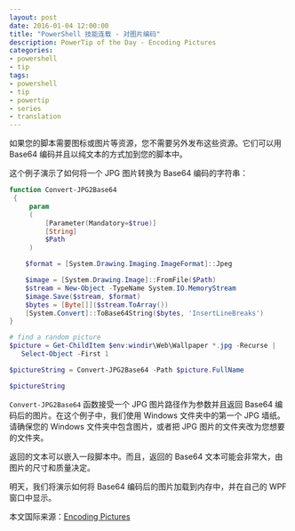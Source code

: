 ```yaml
---
layout: post
date: 2016-01-04 12:00:00
title: "PowerShell 技能连载 - 对图片编码"
description: PowerTip of the Day - Encoding Pictures
categories:
- powershell
- tip
tags:
- powershell
- tip
- powertip
- series
- translation
---
```

如果您的脚本需要图标或图片等资源，您不需要另外发布这些资源。它们可以用 Base64 编码并且以纯文本的方式加到您的脚本中。

这个例子演示了如何将一个 JPG 图片转换为 Base64 编码的字符串：

```powershell
function Convert-JPG2Base64 
 {
     param
     (
         [Parameter(Mandatory=$true)]
         [String]
         $Path
     )

    $format = [System.Drawing.Imaging.ImageFormat]::Jpeg

    $image = [System.Drawing.Image]::FromFile($Path)
    $stream = New-Object -TypeName System.IO.MemoryStream
    $image.Save($stream, $format)
    $bytes = [Byte[]]($stream.ToArray())
    [System.Convert]::ToBase64String($bytes, 'InsertLineBreaks')
}

# find a random picture
$picture = Get-ChildItem $env:windir\Web\Wallpaper *.jpg -Recurse |
   Select-Object -First 1

$pictureString = Convert-JPG2Base64 -Path $picture.FullName

$pictureString
```

`Convert-JPG2Base64` 函数接受一个 JPG 图片路径作为参数并且返回 Base64 编码后的图片。在这个例子中，我们使用 Windows 文件夹中的第一个 JPG 墙纸。请确保您的 Windows 文件夹中包含图片，或者把 JPG 图片的文件夹改为您想要的文件夹。

返回的文本可以嵌入一段脚本中。而且，返回的 Base64 文本可能会非常大，由图片的尺寸和质量决定。

明天，我们将演示如何将 Base64 编码后的图片加载到内存中，并在自己的 WPF 窗口中显示。

<!--more-->
本文国际来源：[Encoding Pictures](http://community.idera.com/powershell/powertips/b/tips/posts/encoding-pictures)
